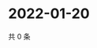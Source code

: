 # 2022-01-20

共 0 条

<!-- BEGIN WEIBO -->
<!-- 最后更新时间 Thu Jan 20 2022 23:13:57 GMT+0800 (China Standard Time) -->

<!-- END WEIBO -->
